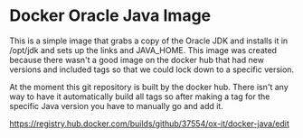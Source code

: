 # Docker Oracle Java Image

This is a simple image that grabs a copy of the Oracle JDK and installs it
in /opt/jdk and sets up the links and JAVA_HOME. This image was created because
there wasn't a good image on the docker hub that had new versions and included
tags so that we could lock down to a specific version.

At the moment this git repository is built by the docker hub. There isn't any
way to have it automatically build all tags so after making a tag for the specific
Java version you have to manually go and add it.

https://registry.hub.docker.com/builds/github/37554/ox-it/docker-java/edit


